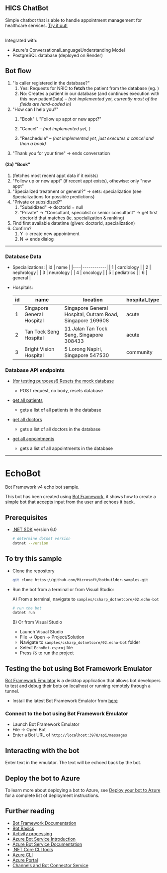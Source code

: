 ﻿## HICS ChatBot
Simple chatbot that is able to handle appointment management for healthcare services. 
[Try it out!](https://hics-chatbot.vercel.app/)

<br>Integrated with:
- Azure's ConversationalLanguageUnderstanding Model
- PostgreSQL database (deployed on Render)

## Bot flow
1. "Is caller registered in the database?"
    1. Yes: Requests for NRIC to **fetch** the patient from the database (eg. )
    1. No: Creates a patient in our database (and continues execution with this new patientData) *– (not implemented yet, currently most of the fields are hard-coded in)*
1. "How can I help you?"
    1. "Book" 
        i. "Follow up appt or new appt?" 

    1. "Cancel" *– (not implemented yet, )*
    1. "Reschedule" *– (not implemented yet, just executes a cancel and then a book)*
1. "Thank you for your time" -> ends conversation


#### (2a) "Book"
1. (fetches most recent appt data if it exists)
1. "Follow up or new appt" (if recent appt exists), othewise: only "new appt"
1. "Specialized treatment or general?" -> sets: specialization (see Specializations for possible predictions)
1. "Private or subsidized?"
    1. "Subsidized" -> doctorId = null
    1. "Private" -> "Consultant, specialist or senior consultant" -> get first doctorId that matches (ie. specialization & ranking)
1. Find first available datetime (given: doctorId, specialization) 
1. Confirm? 
    1. Y -> create new appointment
    1. N -> ends dialog

---

### Database Data
* Specializations: 
    | id |    name    |
    |----|------------|
    | 1  | cardiology |
    | 2  | nephrology |
    | 3  | neurology  |
    | 4  | oncology   |
    | 5  | pediatrics |
    | 6  | general    |

* Hospitals:

    | id |            name            |                         location                          | hospital_type |
    |----|----------------------------|-----------------------------------------------------------|---------------|
    |  1 | Singapore General Hospital | Singapore General Hospital, Outram Road, Singapore 169608 | acute         |
    |  2 | Tan Tock Seng Hospital     | 11 Jalan Tan Tock Seng, Singapore 308433                  | acute         |
    |  3 | Bright Vision Hospital     | 5 Lorong Napiri, Singapore 547530                         | community     |


### Database API endpoints

* [(for testing purposes!) Resets the mock database](https://hicschatbot-dbservice.onrender.com/admin/resetDatabase)
    - POST request, no body, resets database

* [get all patients](https://hicschatbot-dbservice.onrender.com/patients/getAllPatients)
    - gets a list of all patients in the database

* [get all doctors](https://hicschatbot-dbservice.onrender.com/doctors/getAllDoctors)
    - gets a list of all doctors in the database

* [get all appointments](https://hicschatbot-dbservice.onrender.com/appointments/getAllAppointments)
    - gets a list of all appointments in the database




---

# EchoBot

Bot Framework v4 echo bot sample.

This bot has been created using [Bot Framework](https://dev.botframework.com), it shows how to create a simple bot that accepts input from the user and echoes it back.

## Prerequisites

- [.NET SDK](https://dotnet.microsoft.com/download) version 6.0

  ```bash
  # determine dotnet version
  dotnet --version
  ```

## To try this sample

- Clone the repository

    ```bash
    git clone https://github.com/Microsoft/botbuilder-samples.git
    ```

- Run the bot from a terminal or from Visual Studio:

  A) From a terminal, navigate to `samples/csharp_dotnetcore/02.echo-bot`

  ```bash
  # run the bot
  dotnet run
  ```

  B) Or from Visual Studio

  - Launch Visual Studio
  - File -> Open -> Project/Solution
  - Navigate to `samples/csharp_dotnetcore/02.echo-bot` folder
  - Select `EchoBot.csproj` file
  - Press `F5` to run the project

## Testing the bot using Bot Framework Emulator

[Bot Framework Emulator](https://github.com/microsoft/botframework-emulator) is a desktop application that allows bot developers to test and debug their bots on localhost or running remotely through a tunnel.

- Install the latest Bot Framework Emulator from [here](https://github.com/Microsoft/BotFramework-Emulator/releases)

### Connect to the bot using Bot Framework Emulator

- Launch Bot Framework Emulator
- File -> Open Bot
- Enter a Bot URL of `http://localhost:3978/api/messages`

## Interacting with the bot

Enter text in the emulator.  The text will be echoed back by the bot.

## Deploy the bot to Azure

To learn more about deploying a bot to Azure, see [Deploy your bot to Azure](https://aka.ms/azuredeployment) for a complete list of deployment instructions.

## Further reading

- [Bot Framework Documentation](https://docs.botframework.com)
- [Bot Basics](https://docs.microsoft.com/azure/bot-service/bot-builder-basics?view=azure-bot-service-4.0)
- [Activity processing](https://docs.microsoft.com/en-us/azure/bot-service/bot-builder-concept-activity-processing?view=azure-bot-service-4.0)
- [Azure Bot Service Introduction](https://docs.microsoft.com/azure/bot-service/bot-service-overview-introduction?view=azure-bot-service-4.0)
- [Azure Bot Service Documentation](https://docs.microsoft.com/azure/bot-service/?view=azure-bot-service-4.0)
- [.NET Core CLI tools](https://docs.microsoft.com/en-us/dotnet/core/tools/?tabs=netcore2x)
- [Azure CLI](https://docs.microsoft.com/cli/azure/?view=azure-cli-latest)
- [Azure Portal](https://portal.azure.com)
- [Channels and Bot Connector Service](https://docs.microsoft.com/en-us/azure/bot-service/bot-concepts?view=azure-bot-service-4.0)
